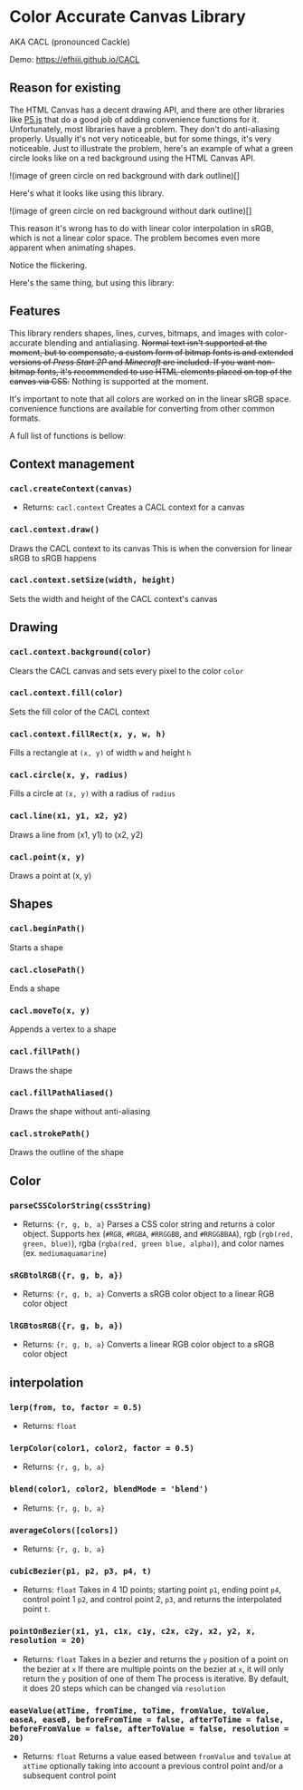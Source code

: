 # Color Accurate Canvas Library
AKA CACL (pronounced Cackle)

Demo: https://efhiii.github.io/CACL

## Reason for existing
The HTML Canvas has a decent drawing API, and there are other libraries like [P5.js](https://p5js.org/) that do a good job of adding convenience functions for it. Unfortunately, most libraries have a problem. They don't do anti-aliasing properly. Usually it's not very noticeable, but for some things, it's very noticeable. Just to illustrate the problem, here's an example of what a green circle looks like on a red background using the HTML Canvas API.

!(image of green circle on red background with dark outline)[]

Here's what it looks like using this library.

!(image of green circle on red background without dark outline)[]

This reason it's wrong has to do with linear color interpolation in sRGB, which is not a linear color space. The problem becomes even more apparent when animating shapes.

<Gif>

Notice the flickering.

Here's the same thing, but using this library:

<Gif>

## Features
This library renders shapes, lines, curves, bitmaps, and images with color-accurate blending and antialiasing. ~~Normal text isn't supported at the moment, but to compensate, a custom form of bitmap fonts is and extended versions of *Press Start 2P* and *Minecraft* are included. If you want non-bitmap fonts, it's recommended to use HTML elements placed on top of the canvas via CSS.~~ Nothing is supported at the moment.

It's important to note that all colors are worked on in the linear sRGB space. convenience functions are available for converting from other common formats.

A full list of functions is bellow:

## Context management

### `cacl.createContext(canvas)`
- Returns: `cacl.context`
Creates a CACL context for a canvas

### `cacl.context.draw()`
Draws the CACL context to its canvas
This is when the conversion for linear sRGB to sRGB happens

### `cacl.context.setSize(width, height)`
Sets the width and height of the CACL context's canvas

## Drawing

### `cacl.context.background(color)`
Clears the CACL canvas and sets every pixel to the color `color`

### `cacl.context.fill(color)`
Sets the fill color of the CACL context

### `cacl.context.fillRect(x, y, w, h)`
Fills a rectangle at `(x, y)` of width `w` and height `h`

### `cacl.circle(x, y, radius)`
Fills a circle at `(x, y)` with a radius of `radius`

### `cacl.line(x1, y1, x2, y2)`
Draws a line from (x1, y1) to (x2, y2)

### `cacl.point(x, y)`
Draws a point at (x, y)

## Shapes

### `cacl.beginPath()`
Starts a shape

### `cacl.closePath()`
Ends a shape

### `cacl.moveTo(x, y)`
Appends a vertex to a shape

### `cacl.fillPath()`
Draws the shape

### `cacl.fillPathAliased()`
Draws the shape without anti-aliasing

### `cacl.strokePath()`
Draws the outline of the shape

## Color

### `parseCSSColorString(cssString)`
- Returns: `{r, g, b, a}`
Parses a CSS color string and returns a color object.
Supports hex (`#RGB`, `#RGBA`, `#RRGGBB`, and `#RRGGBBAA`), rgb (`rgb(red, green, blue)`), rgba (`rgba(red, green blue, alpha)`), and color names (ex. `mediumaquamarine`)

### `sRGBtolRGB({r, g, b, a})`
- Returns: `{r, g, b, a}`
Converts a sRGB color object to a linear RGB color object

### `lRGBtosRGB({r, g, b, a})`
- Returns: `{r, g, b, a}`
Converts a linear RGB color object to a sRGB color object

## interpolation

### `lerp(from, to, factor = 0.5)`
- Returns: `float`

### `lerpColor(color1, color2, factor = 0.5)`
- Returns: `{r, g, b, a}`

### `blend(color1, color2, blendMode = 'blend')`
- Returns: `{r, g, b, a}`

### `averageColors([colors])`
- Returns: `{r, g, b, a}`

### `cubicBezier(p1, p2, p3, p4, t)`
- Returns: `float`
Takes in 4 1D points; starting point `p1`, ending point `p4`, control point 1 `p2`, and control point 2, `p3`, and returns the interpolated point `t`.

### `pointOnBezier(x1, y1, c1x, c1y, c2x, c2y, x2, y2, x, resolution = 20)`
- Returns: `float`
Takes in a bezier and returns the `y` position of a point on the bezier at `x`
If there are multiple points on the bezier at `x`, it will only return the `y` position of one of them
The process is iterative. By default, it does 20 steps which can be changed via `resolution`

### `easeValue(atTime, fromTime, toTime, fromValue, toValue, easeA, easeB, beforeFromTime = false, afterToTime = false, beforeFromValue = false, afterToValue = false, resolution = 20)`
- Returns: `float`
Returns a value eased between `fromValue` and `toValue` at `atTime` optionally taking into account a previous control point and/or a subsequent control point
